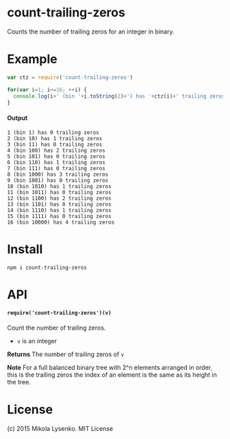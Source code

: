 count-trailing-zeros
====================
Counts the number of trailing zeros for an integer in binary.

# Example

```javascript
var ctz = require('count-trailing-zeros')

for(var i=1; i<=16; ++i) {
  console.log(i+' (bin '+i.toString(2)+') has '+ctz(i)+' trailing zeros')
}
```

#### Output

```
1 (bin 1) has 0 trailing zeros
2 (bin 10) has 1 trailing zeros
3 (bin 11) has 0 trailing zeros
4 (bin 100) has 2 trailing zeros
5 (bin 101) has 0 trailing zeros
6 (bin 110) has 1 trailing zeros
7 (bin 111) has 0 trailing zeros
8 (bin 1000) has 3 trailing zeros
9 (bin 1001) has 0 trailing zeros
10 (bin 1010) has 1 trailing zeros
11 (bin 1011) has 0 trailing zeros
12 (bin 1100) has 2 trailing zeros
13 (bin 1101) has 0 trailing zeros
14 (bin 1110) has 1 trailing zeros
15 (bin 1111) has 0 trailing zeros
16 (bin 10000) has 4 trailing zeros
```

# Install

```
npm i count-trailing-zeros
```

# API

#### `require('count-trailing-zeros')(v)`
Count the number of trailing zeros.

* `v` is an integer

**Returns** The number of trailing zeros of `v`

**Note** For a full balanced binary tree with 2^n elements arranged in order, this is the trailing zeros the index of an element is the same as its height in the tree.

# License
(c) 2015 Mikola Lysenko. MIT License
